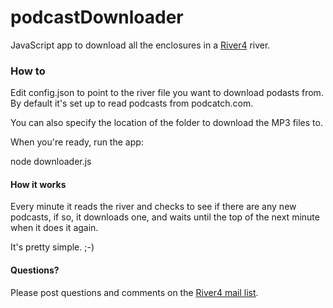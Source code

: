 # podcastDownloader

JavaScript app to download all the enclosures in a <a href="https://github.com/scripting/river4">River4</a> river.

### How to

Edit config.json to point to the river file you want to download podasts from. By default it's set up to read podcasts from podcatch.com. 

You can also specify the location of the folder to download the MP3 files to.

When you're ready, run the app:

node downloader.js

#### How it works

Every minute it reads the river and checks to see if there are any new podcasts, if so, it downloads one, and waits until the top of the next minute when it does it again.

It's pretty simple. ;-)

#### Questions?

Please post questions and comments on the <a href="https://groups.google.com/forum/?fromgroups#!forum/river4">River4 mail list</a>. 

